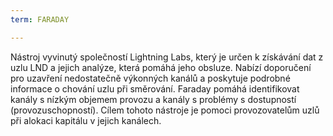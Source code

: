 ```yaml
---
term: FARADAY

---
```

Nástroj vyvinutý společností Lightning Labs, který je určen k získávání dat z uzlu LND a jejich analýze, která pomáhá jeho obsluze. Nabízí doporučení pro uzavření nedostatečně výkonných kanálů a poskytuje podrobné informace o chování uzlu při směrování. Faraday pomáhá identifikovat kanály s nízkým objemem provozu a kanály s problémy s dostupností (provozuschopností). Cílem tohoto nástroje je pomoci provozovatelům uzlů při alokaci kapitálu v jejich kanálech.